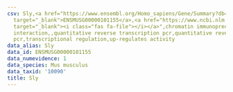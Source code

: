 ```yaml
---
csv: Sly,<a href="https://www.ensembl.org/Homo_sapiens/Gene/Summary?db=core;g=ENSMUSG00000101155"
  target="_blank">ENSMUSG00000101155</a>,<a href="https://www.ncbi.nlm.nih.gov/pubmed/20802198"
  target="_blank"><i class="fas fa-file"></i></a>",chromatin immunoprecipitation assay,direct
  interaction,,quantitative reverse transcription pcr,quantitative reverse transcription
  pcr,transcriptional regulation,up-regulates activity
data_alias: Sly
data_id: ENSMUSG00000101155
data_numevidence: 1
data_species: Mus musculus
data_taxid: '10090'
title: Sly
---
```

